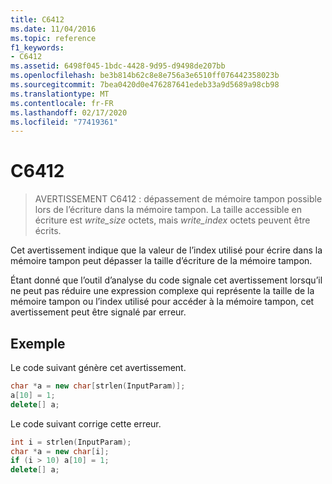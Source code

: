 ```yaml
---
title: C6412
ms.date: 11/04/2016
ms.topic: reference
f1_keywords:
- C6412
ms.assetid: 6498f045-1bdc-4428-9d95-d9498de207bb
ms.openlocfilehash: be3b814b62c8e8e756a3e6510ff076442358023b
ms.sourcegitcommit: 7bea0420d0e476287641edeb33a9d5689a98cb98
ms.translationtype: MT
ms.contentlocale: fr-FR
ms.lasthandoff: 02/17/2020
ms.locfileid: "77419361"
---
```

# <a name="c6412"></a>C6412

> AVERTISSEMENT C6412 : dépassement de mémoire tampon possible lors de l’écriture dans la mémoire tampon. La taille accessible en écriture est *write_size* octets, mais *write_index* octets peuvent être écrits.

Cet avertissement indique que la valeur de l’index utilisé pour écrire dans la mémoire tampon peut dépasser la taille d’écriture de la mémoire tampon.

Étant donné que l’outil d’analyse du code signale cet avertissement lorsqu’il ne peut pas réduire une expression complexe qui représente la taille de la mémoire tampon ou l’index utilisé pour accéder à la mémoire tampon, cet avertissement peut être signalé par erreur.

## <a name="example"></a>Exemple

Le code suivant génère cet avertissement.

```cpp
char *a = new char[strlen(InputParam)];
a[10] = 1;
delete[] a;
```

Le code suivant corrige cette erreur.

```cpp
int i = strlen(InputParam);
char *a = new char[i];
if (i > 10) a[10] = 1;
delete[] a;
```
